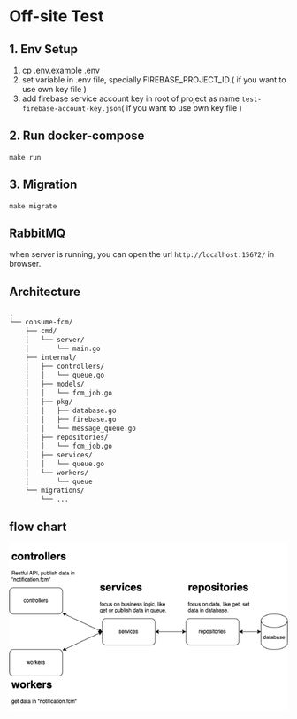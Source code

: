 # Off-site Test

## 1. Env Setup
1. cp .env.example .env
2. set variable in .env file, specially FIREBASE_PROJECT_ID.( if you want to use own key file )
3. add firebase service account key in root of project as name `test-firebase-account-key.json`( if you want to use own key file )

## 2. Run docker-compose
```shell
make run
```

## 3. Migration
```shell
make migrate
```

## RabbitMQ
when server is running, you can open the url `http://localhost:15672/` in browser.

## Architecture
```
.
└── consume-fcm/
    ├── cmd/
    │   └── server/
    │       └── main.go
    ├── internal/
    │   ├── controllers/
    │   │   └── queue.go
    │   ├── models/
    │   │   └── fcm_job.go
    │   ├── pkg/
    │   │   ├── database.go
    │   │   ├── firebase.go
    │   │   └── message_queue.go
    │   ├── repositories/
    │   │   └── fcm_job.go
    │   ├── services/
    │   │   └── queue.go
    │   └── workers/
    │       └── queue
    └── migrations/
        └── ...
```

## flow chart
![plot](./docs/flow-chart.png)